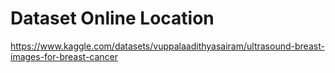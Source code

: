 

# Dataset Online Location
https://www.kaggle.com/datasets/vuppalaadithyasairam/ultrasound-breast-images-for-breast-cancer


